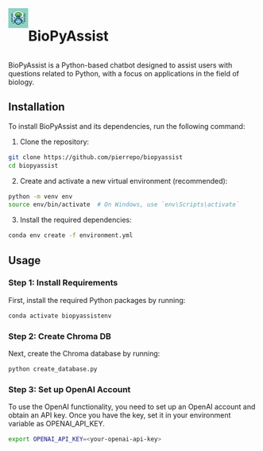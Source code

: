 
<div style="display: flex; align-items: left;">
  <img src="data/logo.webp" alt="Logo" width="40" height="40">
  <h1 align="center">BioPyAssist</h1>
</div>

BioPyAssist is a Python-based chatbot designed to assist users with questions related to Python, with a focus on applications in the field of biology.


## Installation

To install BioPyAssist and its dependencies, run the following command:

1. Clone the repository:

```bash
git clone https://github.com/pierrepo/biopyassist
cd biopyassist
```

2. Create and activate a new virtual environment (recommended):

```bash
python -m venv env
source env/bin/activate  # On Windows, use `env\Scripts\activate`
```

3. Install the required dependencies:

```bash
conda env create -f environment.yml
```


## Usage

### Step 1: Install Requirements

First, install the required Python packages by running:

```bash
conda activate biopyassistenv
```

### Step 2: Create Chroma DB

Next, create the Chroma database by running:

```python
python create_database.py
```

### Step 3: Set up OpenAI Account

To use the OpenAI functionality, you need to set up an OpenAI account and obtain an API key. Once you have the key, set it in your environment variable as OPENAI_API_KEY.

```bash
export OPENAI_API_KEY=<your-openai-api-key>
```